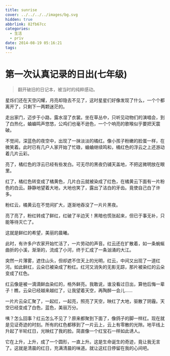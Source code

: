 ```yaml
---
title: sunrise
cover: ../../../../images/bg.svg
hidden: true
abbrlink: 82fb67cc
categories:
  - 生活
  - priv
date: 2014-08-19 05:16:21
tags:
---
```


# 第一次认真记录的**日出**(七年级)

> 翻开破旧的日记本，被当时的纯粹感动。

星烁们还在天空闪耀，月亮却隐去不见了，这时星星们好像发现了什么，一个个都离开了，只剩下一两颗迷茫的。

走出家门，迈步于小路，露水湿了衣裳。坐在草丛中，只听见动物们的演唱会，到了白热化，蛐蛐鸣声悠悠，公鸡们也毫不逊色，一个个响亮的歌喉似乎要把天震破。

不觉间，深蓝色的夜空中，出现了一抹淡淡的橘红。像小孩子粉嫩的脸蛋一样，在微笑着。此时已有几户人家开始了忙碌，蛐蛐继续鸣和，橘红色的浮云之上还游动着几片云彩。

亮了，橘红色的浮云已经有些发白。可无尽的黑夜仍铺天盖地，不把这微明放在眼里。

红了，橘红色转变成了橘黄色，几片白云就被染成了红色，在橘黄云下面有一片粉色的白云。静静地望着大地，大地也笑了，露出了洁白的牙齿。竟使自己白了许多。

粉红云，橘黄云在不觉间扩大，逐渐地吞没了一片片黑夜。

亮了亮了，粉红转成了鲜红，红破了半边天！黑暗也慌张起来，但已于事无补，只能等待灭亡了。

这就是鲜红的希望，美丽的晨曦。

此时，有许多户农家开始忙活了，一片劳动的声音。红云还在扩散着，如一条蜿蜒曲折的小溪，渐渐的，流成了小河，终于汇成了一条汹涌的大江。

突然一片薄雾，遮住山头，但却遮不住天上的光明，红云，中间又出现了一道红河。如此鲜红，云朵已被染成了粉红。红河又消失的无影无踪，那片被染红的云朵变成了红色。

红云像是被一滴滴鲜血染红的，格外鲜亮。我敢说，谁没看过日出，算他后悔一辈子！瞧，云朵已经越来越红了，让我望着天空，再陶醉一会儿......

一片片云朵汇聚了，一起红，一起亮，照亮了天空，映红了大地，驱散了阴霾。天空已经变成了白色，蓝色，美丽万分。

咦？怎么回事？红云怎么不见了？原来都聚到下面了，像鸽子的脚一样红。现在就是见证奇迹的时刻。所有的红色都移到了一片云上，云上有零散的光隙。地平线上升起了半轮红日，光映红了我的脸。简直像一个红宝石一样如此诱人。

它在上升，上升，成了一个圆形，一直上升。这是生命诞生的奇迹，竟让我无言了。这就是清晨的红日，充满清晨的味道。就让这红日停留在我的心间吧。

